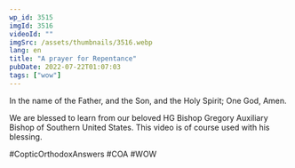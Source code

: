 ```yaml
---
wp_id: 3515
imgId: 3516
videoId: ""
imgSrc: /assets/thumbnails/3516.webp
lang: en
title: "A prayer for Repentance"
pubDate: 2022-07-22T01:07:03
tags: ["wow"]
---
```


<!-- page: 6 -->

<p>In the name of the Father, and the Son, and the Holy Spirit; One God, Amen. </p>
<p>We are blessed to learn from our beloved HG Bishop Gregory Auxiliary Bishop of Southern United States. This video is of course used with his blessing.</p>
<p>#CopticOrthodoxAnswers #COA #WOW</p>
